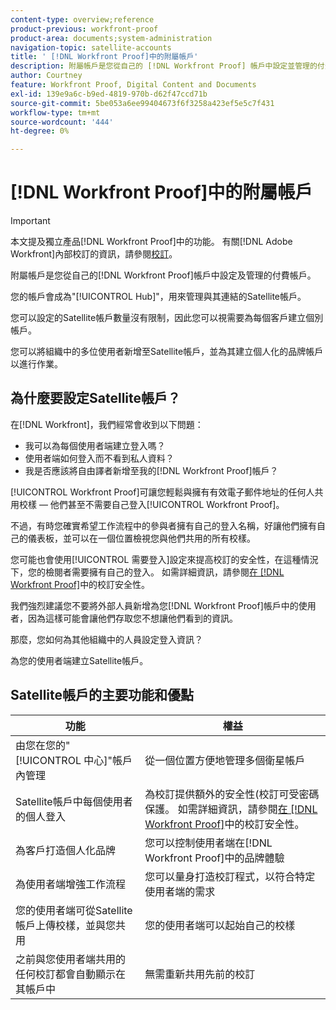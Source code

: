 ```yaml
---
content-type: overview;reference
product-previous: workfront-proof
product-area: documents;system-administration
navigation-topic: satellite-accounts
title: ' [!DNL Workfront Proof]中的附屬帳戶'
description: 附屬帳戶是您從自己的 [!DNL Workfront Proof] 帳戶中設定並管理的付費帳戶。
author: Courtney
feature: Workfront Proof, Digital Content and Documents
exl-id: 139e9a6c-b9ed-4819-970b-d62f47ccd71b
source-git-commit: 5be053a6ee99404673f6f3258a423ef5e5c7f431
workflow-type: tm+mt
source-wordcount: '444'
ht-degree: 0%

---
```


# [!DNL Workfront Proof]中的附屬帳戶

>[!IMPORTANT]
>
>本文提及獨立產品[!DNL Workfront Proof]中的功能。 有關[!DNL Adobe Workfront]內部校訂的資訊，請參閱[校訂](../../../review-and-approve-work/proofing/proofing.md)。

附屬帳戶是您從自己的[!DNL Workfront Proof]帳戶中設定及管理的付費帳戶。

您的帳戶會成為&quot;[!UICONTROL Hub]&quot;，用來管理與其連結的Satellite帳戶。

您可以設定的Satellite帳戶數量沒有限制，因此您可以視需要為每個客戶建立個別帳戶。

您可以將組織中的多位使用者新增至Satellite帳戶，並為其建立個人化的品牌帳戶以進行作業。

## 為什麼要設定Satellite帳戶？

在[!DNL Workfront]，我們經常會收到以下問題：

* 我可以為每個使用者端建立登入嗎？
* 使用者端如何登入而不看到私人資料？
* 我是否應該將自由譯者新增至我的[!DNL Workfront Proof]帳戶？

[!UICONTROL Workfront Proof]可讓您輕鬆與擁有有效電子郵件地址的任何人共用校樣 — 他們甚至不需要自己登入[!UICONTROL Workfront Proof]。

不過，有時您確實希望工作流程中的參與者擁有自己的登入名稱，好讓他們擁有自己的儀表板，並可以在一個位置檢視您與他們共用的所有校樣。

您可能也會使用[!UICONTROL 需要登入]設定來提高校訂的安全性，在這種情況下，您的檢閱者需要擁有自己的登入。 如需詳細資訊，請參閱[在 [!DNL Workfront Proof]](../../../workfront-proof/wp-acct-admin/managing-security/proof-security-in-workfront-proof.md)中的校訂安全性。

我們強烈建議您不要將外部人員新增為您[!DNL Workfront Proof]帳戶中的使用者，因為這樣可能會讓他們存取您不想讓他們看到的資訊。

那麼，您如何為其他組織中的人員設定登入資訊？

為您的使用者端建立Satellite帳戶。

## Satellite帳戶的主要功能和優點

| **功能** | **權益** |
|---|---|
| 由您在您的&quot;[!UICONTROL 中心]&quot;帳戶內管理 | 從一個位置方便地管理多個衛星帳戶 |
| Satellite帳戶中每個使用者的個人登入 | 為校訂提供額外的安全性(校訂可受密碼保護。 如需詳細資訊，請參閱[在 [!DNL Workfront Proof]](../../../workfront-proof/wp-acct-admin/managing-security/proof-security-in-workfront-proof.md)中的校訂安全性。 |
| 為客戶打造個人化品牌 | 您可以控制使用者端在[!DNL Workfront Proof]中的品牌體驗 |
| 為使用者端增強工作流程 | 您可以量身打造校訂程式，以符合特定使用者端的需求 |
| 您的使用者端可從Satellite帳戶上傳校樣，並與您共用 | 您的使用者端可以起始自己的校樣 |
| 之前與您使用者端共用的任何校訂都會自動顯示在其帳戶中 | 無需重新共用先前的校訂 |
